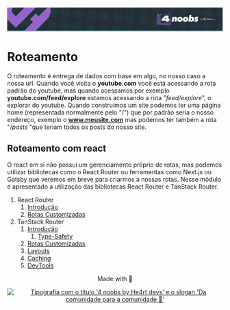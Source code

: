 <p align="center">
  <a href="https://github.com/he4rt/4noobs" target="_blank" title="Clique para visualizar mais informações sobre o projeto 4noobs">
    <img src="../../assets/global/header-4noobs.svg" alt="Cabeçalho do repositório representado pelo logotipo da He4rt, simbolizado por um coração roxo, na esquerda e a tipografia '4 noobs by He4rt devs' na direita">
  </a>
</p>

# Roteamento

O roteamento é entrega de dados com base em algo, no nosso caso a nossa url. Quando você visita o **youtube.com** você está acessando a rota padrão do youtube, mas quando acessamos por exemplo **youtube.com/feed/explore** estamos acessando a rota "*feed/explore*", o explorar do youtube. Quando construimos um site podemos ter uma página home (representada normalmente pelo "/") que por padrão seria o nosso endereço, exemplo o **www.meusite.com** mas podemos ter também a rota "*/posts* "que teriam todos os posts do nosso site.

## Roteamento com react

O react em si não possui um gerenciamento próprio de rotas, mas podemos utilizar bibliotecas como o React Router ou ferramentas como Next.js ou Gatsby que veremos em breve para criarmos a nossas rotas. Nesse módulo é apresentado a utilização das bibliotecas React Router e TanStack Router.

1. React Router
   1. [Introdução](./React-Router/1-Introducao.md)
   2. [Rotas Customizadas](./React-Router/2-Rotas-customizadas.md)
2. TanStack Router
   1. [Introdução](./TanStack-Router/1-Introducao.md)
      1. [Type-Safety](./TanStack-Router/1.1-Type-Safety.md)
   2. [Rotas Customizadas](./TanStack-Router/2-Rotas-customizadas.md)
   3. [Layouts](./TanStack-Router/3-Layouts.md)
   4. [Caching](./TanStack-Router/4-Caching.md)
   5. [DevTools](./TanStack-Router/5-DevTools.md)

<p align="center">Made with 💜</p>

<p align="center">
  <a href="https://github.com/he4rt/4noobs" target="_blank">
    <img src="../../assets/global/footer-4noobs.svg" width="380" alt="Tipografia com o título '4 noobs by He4rt devs' e o slogan 'Da comunidade para a comunidade 💜'">
  </a>
</p>
